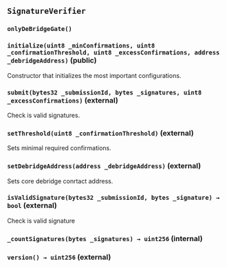 ## `SignatureVerifier`





### `onlyDeBridgeGate()`






### `initialize(uint8 _minConfirmations, uint8 _confirmationThreshold, uint8 _excessConfirmations, address _debridgeAddress)` (public)



Constructor that initializes the most important configurations.


### `submit(bytes32 _submissionId, bytes _signatures, uint8 _excessConfirmations)` (external)



Check is valid signatures.


### `setThreshold(uint8 _confirmationThreshold)` (external)



Sets minimal required confirmations.


### `setDebridgeAddress(address _debridgeAddress)` (external)



Sets core debridge conrtact address.


### `isValidSignature(bytes32 _submissionId, bytes _signature) → bool` (external)



Check is valid signature


### `_countSignatures(bytes _signatures) → uint256` (internal)





### `version() → uint256` (external)








